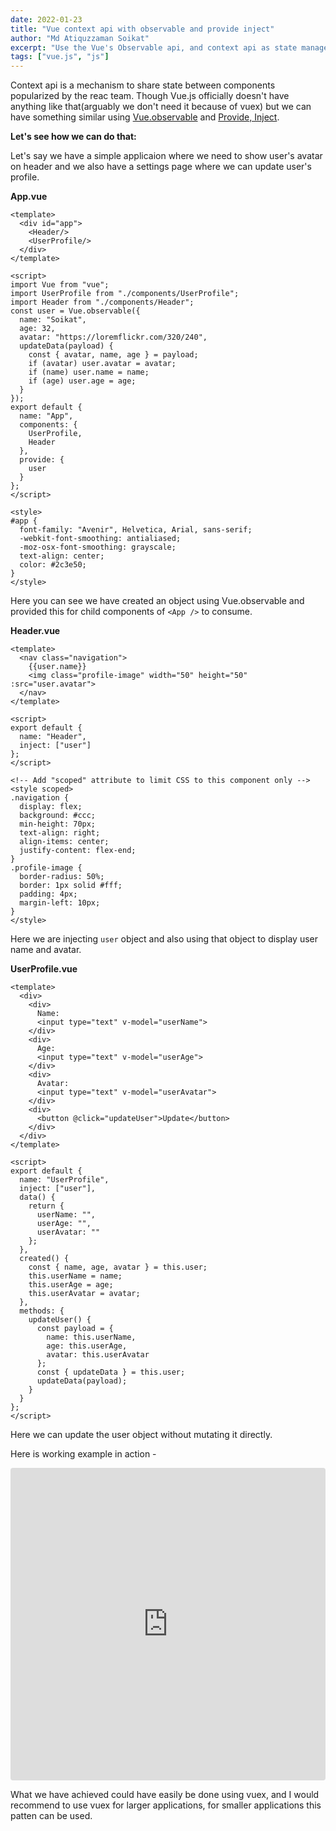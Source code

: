 ```yaml
---
date: 2022-01-23
title: "Vue context api with observable and provide inject"
author: "Md Atiquzzaman Soikat"
excerpt: "Use the Vue's Observable api, and context api as state management with provide and inject"
tags: ["vue.js", "js"]
---
```


Context api is a mechanism to share state between components popularized by the reac team. Though Vue.js officially doesn't have anything like that(arguably we don't need it because of vuex) but we can have something similar using [Vue.observable](https://vuejs.org/v2/api/#Vue-observable) and [Provide, Inject](https://vuejs.org/v2/api/#provide-inject).

__Let's see how we can do that:__

Let's say we have a simple applicaion where we need to show user's avatar on header and we also have a settings page where we can update user's profile.

__App.vue__
```
<template>
  <div id="app">
    <Header/>
    <UserProfile/>
  </div>
</template>

<script>
import Vue from "vue";
import UserProfile from "./components/UserProfile";
import Header from "./components/Header";
const user = Vue.observable({
  name: "Soikat",
  age: 32,
  avatar: "https://loremflickr.com/320/240",
  updateData(payload) {
    const { avatar, name, age } = payload;
    if (avatar) user.avatar = avatar;
    if (name) user.name = name;
    if (age) user.age = age;
  }
});
export default {
  name: "App",
  components: {
    UserProfile,
    Header
  },
  provide: {
    user
  }
};
</script>

<style>
#app {
  font-family: "Avenir", Helvetica, Arial, sans-serif;
  -webkit-font-smoothing: antialiased;
  -moz-osx-font-smoothing: grayscale;
  text-align: center;
  color: #2c3e50;
}
</style>
```
Here you can see we have created an object using Vue.observable and provided this for child components of `<App />` to consume.

__Header.vue__
```
<template>
  <nav class="navigation">
    {{user.name}}
    <img class="profile-image" width="50" height="50" :src="user.avatar">
  </nav>
</template>

<script>
export default {
  name: "Header",
  inject: ["user"]
};
</script>

<!-- Add "scoped" attribute to limit CSS to this component only -->
<style scoped>
.navigation {
  display: flex;
  background: #ccc;
  min-height: 70px;
  text-align: right;
  align-items: center;
  justify-content: flex-end;
}
.profile-image {
  border-radius: 50%;
  border: 1px solid #fff;
  padding: 4px;
  margin-left: 10px;
}
</style>
```
Here we are injecting `user` object and also using that object to display user name and avatar.

__UserProfile.vue__
```
<template>
  <div>
    <div>
      Name:
      <input type="text" v-model="userName">
    </div>
    <div>
      Age:
      <input type="text" v-model="userAge">
    </div>
    <div>
      Avatar:
      <input type="text" v-model="userAvatar">
    </div>
    <div>
      <button @click="updateUser">Update</button>
    </div>
  </div>
</template>

<script>
export default {
  name: "UserProfile",
  inject: ["user"],
  data() {
    return {
      userName: "",
      userAge: "",
      userAvatar: ""
    };
  },
  created() {
    const { name, age, avatar } = this.user;
    this.userName = name;
    this.userAge = age;
    this.userAvatar = avatar;
  },
  methods: {
    updateUser() {
      const payload = {
        name: this.userName,
        age: this.userAge,
        avatar: this.userAvatar
      };
      const { updateData } = this.user;
      updateData(payload);
    }
  }
};
</script>
```
Here we can update the user object without mutating it directly.

Here is working example in action -
<iframe
     src="https://codesandbox.io/embed/sweet-sanne-0hpcj?fontsize=14&hidenavigation=1&theme=dark"
     style="width:100%; height:500px; border:0; border-radius: 4px; overflow:hidden;"
     title="sweet-sanne-0hpcj"
     allow="accelerometer; ambient-light-sensor; camera; encrypted-media; geolocation; gyroscope; hid; microphone; midi; payment; usb; vr; xr-spatial-tracking"
     sandbox="allow-autoplay allow-forms allow-modals allow-popups allow-presentation allow-same-origin allow-scripts"
></iframe>

What we have achieved could have easily be done using vuex, and I would recommend to use vuex for larger applications, for smaller applications this patten can be used.